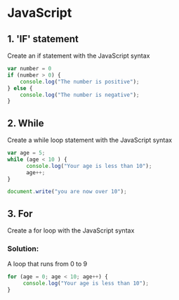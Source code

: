 # JavaScript

## 1. 'IF' statement

Create an if statement with the JavaScript syntax

``` Javascript
var number = 0
if (number > 0) {
    console.log("The number is positive");
} else {
    console.log("The number is negative");
}
```

## 2. While

Create a while loop statement with the JavaScript syntax

``` Javascript
var age = 5;
while (age < 10 ) {
      console.log("Your age is less than 10");
      age++;
}

document.write("you are now over 10");
```

## 3. For

Create a for loop with the JavaScript syntax

### Solution: 
A loop that runs from 0 to 9

``` Javascript
for (age = 0; age < 10; age++) {
     console.log("Your age is less than 10");
}  
```
